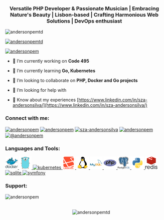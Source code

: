 <h3 align="center">Versatile PHP Developer & Passionate Musician | Embracing Nature's Beauty | Lisbon-based | Crafting Harmonious Web Solutions | DevOps enthusiast</h3>

<p align="left"> <img src="https://komarev.com/ghpvc/?username=andersonpemtd&label=Profile%20views&color=0e75b6&style=flat" alt="andersonpemtd" /> </p>

<p align="left"> <a href="https://github.com/ryo-ma/github-profile-trophy"><img src="https://github-profile-trophy.vercel.app/?username=andersonpemtd" alt="andersonpemtd" /></a> </p>

<p align="left"> <a href="https://twitter.com/andersonpem" target="blank"><img src="https://img.shields.io/twitter/follow/andersonpem?logo=twitter&style=for-the-badge" alt="andersonpem" /></a> </p>

- 🔭 I’m currently working on **Code 495**

- 🌱 I’m currently learning **Go, Kubernetes**

- 👯 I’m looking to collaborate on **PHP, Docker and Go projects**

- 🤝 I’m looking for help with **<blank for now>**

- 📄 Know about my experiences [https://www.linkedin.com/in/sza-andersonsilva/](https://www.linkedin.com/in/sza-andersonsilva/)

<h3 align="left">Connect with me:</h3>
<p align="left">
<a href="https://dev.to/andersonpem" target="blank"><img align="center" src="https://raw.githubusercontent.com/rahuldkjain/github-profile-readme-generator/master/src/images/icons/Social/devto.svg" alt="andersonpem" height="30" width="40" /></a>
<a href="https://twitter.com/andersonpem" target="blank"><img align="center" src="https://raw.githubusercontent.com/rahuldkjain/github-profile-readme-generator/master/src/images/icons/Social/twitter.svg" alt="andersonpem" height="30" width="40" /></a>
<a href="https://linkedin.com/in/sza-andersonsilva" target="blank"><img align="center" src="https://raw.githubusercontent.com/rahuldkjain/github-profile-readme-generator/master/src/images/icons/Social/linked-in-alt.svg" alt="sza-andersonsilva" height="30" width="40" /></a>
<a href="https://stackoverflow.com/users/andersonpem" target="blank"><img align="center" src="https://raw.githubusercontent.com/rahuldkjain/github-profile-readme-generator/master/src/images/icons/Social/stack-overflow.svg" alt="andersonpem" height="30" width="40" /></a>
<a href="https://medium.com/@andersonpem" target="blank"><img align="center" src="https://raw.githubusercontent.com/rahuldkjain/github-profile-readme-generator/master/src/images/icons/Social/medium.svg" alt="@andersonpem" height="30" width="40" /></a>
</p>

<h3 align="left">Languages and Tools:</h3>
<p align="left"> <a href="https://www.docker.com/" target="_blank" rel="noreferrer"> <img src="https://raw.githubusercontent.com/devicons/devicon/master/icons/docker/docker-original-wordmark.svg" alt="docker" width="40" height="40"/> </a> <a href="https://golang.org" target="_blank" rel="noreferrer"> <img src="https://raw.githubusercontent.com/devicons/devicon/master/icons/go/go-original.svg" alt="go" width="40" height="40"/> </a> <a href="https://kubernetes.io" target="_blank" rel="noreferrer"> <img src="https://www.vectorlogo.zone/logos/kubernetes/kubernetes-icon.svg" alt="kubernetes" width="40" height="40"/> </a> <a href="https://laravel.com/" target="_blank" rel="noreferrer"> <img src="https://raw.githubusercontent.com/devicons/devicon/master/icons/laravel/laravel-plain-wordmark.svg" alt="laravel" width="40" height="40"/> </a> <a href="https://www.linux.org/" target="_blank" rel="noreferrer"> <img src="https://raw.githubusercontent.com/devicons/devicon/master/icons/linux/linux-original.svg" alt="linux" width="40" height="40"/> </a> <a href="https://www.mysql.com/" target="_blank" rel="noreferrer"> <img src="https://raw.githubusercontent.com/devicons/devicon/master/icons/mysql/mysql-original-wordmark.svg" alt="mysql" width="40" height="40"/> </a> <a href="https://www.php.net" target="_blank" rel="noreferrer"> <img src="https://raw.githubusercontent.com/devicons/devicon/master/icons/php/php-original.svg" alt="php" width="40" height="40"/> </a> <a href="https://www.postgresql.org" target="_blank" rel="noreferrer"> <img src="https://raw.githubusercontent.com/devicons/devicon/master/icons/postgresql/postgresql-original-wordmark.svg" alt="postgresql" width="40" height="40"/> </a> <a href="https://www.python.org" target="_blank" rel="noreferrer"> <img src="https://raw.githubusercontent.com/devicons/devicon/master/icons/python/python-original.svg" alt="python" width="40" height="40"/> </a> <a href="https://redis.io" target="_blank" rel="noreferrer"> <img src="https://raw.githubusercontent.com/devicons/devicon/master/icons/redis/redis-original-wordmark.svg" alt="redis" width="40" height="40"/> </a> <a href="https://www.sqlite.org/" target="_blank" rel="noreferrer"> <img src="https://www.vectorlogo.zone/logos/sqlite/sqlite-icon.svg" alt="sqlite" width="40" height="40"/> </a> <a href="https://symfony.com" target="_blank" rel="noreferrer"> <img src="https://symfony.com/logos/symfony_black_03.svg" alt="symfony" width="40" height="40"/> </a> </p>

<h3 align="left">Support:</h3>
<p><a href="https://www.buymeacoffee.com/andersonpem"> <img align="left" src="https://cdn.buymeacoffee.com/buttons/v2/default-yellow.png" height="50" width="210" alt="andersonpem" /></a></p><br><br>

<p>&nbsp;<img align="center" src="https://github-readme-stats.vercel.app/api?username=andersonpemtd&show_icons=true&locale=en" alt="andersonpemtd" /></p>
